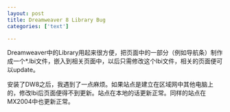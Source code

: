 ```yaml
---
layout: post
title: Dreamweaver 8 Library Bug
categories: ['text']

---
```


Dreamweaver中的Library用起来很方便，把页面中的一部分（例如导航条）制作成一个*.lbi文件，嵌入到相关页面中，以后只需修改这个lbi文件，相关的页面便可以update。

安装了DW8之后，我遇到了一点麻烦。如果站点是建立在区域网中其他电脑上的，修改lbi后页面便得不到更新。站点在本地的话更新正常。同样的站点在MX2004中也更新正常。